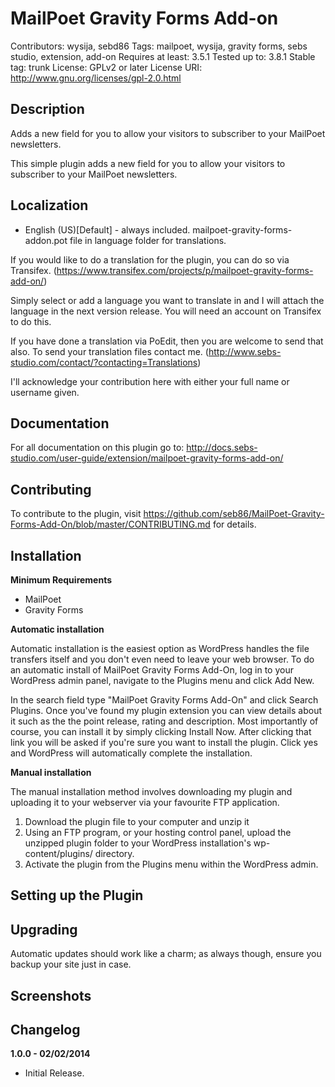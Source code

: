 # MailPoet Gravity Forms Add-on

Contributors: wysija, sebd86
Tags: mailpoet, wysija, gravity forms, sebs studio, extension, add-on
Requires at least: 3.5.1
Tested up to: 3.8.1
Stable tag: trunk
License: GPLv2 or later
License URI: http://www.gnu.org/licenses/gpl-2.0.html

## Description

Adds a new field for you to allow your visitors to subscriber to your MailPoet newsletters.

This simple plugin adds a new field for you to allow your visitors to subscriber to your MailPoet newsletters.

## Localization
* English (US)[Default] - always included. mailpoet-gravity-forms-addon.pot file in language folder for translations.

If you would like to do a translation for the plugin, you can do so via Transifex.  (https://www.transifex.com/projects/p/mailpoet-gravity-forms-add-on/)

Simply select or add a language you want to translate in and I will attach the language in the next version release. You will need an account on Transifex to do this.

If you have done a translation via PoEdit, then you are welcome to send that also. To send your translation files contact me. (http://www.sebs-studio.com/contact/?contacting=Translations)

I'll acknowledge your contribution here with either your full name or username given.

## Documentation

For all documentation on this plugin go to: http://docs.sebs-studio.com/user-guide/extension/mailpoet-gravity-forms-add-on/

## Contributing

To contribute to the plugin, visit https://github.com/seb86/MailPoet-Gravity-Forms-Add-On/blob/master/CONTRIBUTING.md for details.

## Installation

__Minimum Requirements__

* MailPoet
* Gravity Forms

__Automatic installation__

Automatic installation is the easiest option as WordPress handles the file transfers itself and you don't even need to leave your web browser. To do an automatic install of MailPoet Gravity Forms Add-On, log in to your WordPress admin panel, navigate to the Plugins menu and click Add New.

In the search field type "MailPoet Gravity Forms Add-On" and click Search Plugins. Once you've found my plugin extension you can view details about it such as the the point release, rating and description. Most importantly of course, you can install it by simply clicking Install Now. After clicking that link you will be asked if you're sure you want to install the plugin. Click yes and WordPress will automatically complete the installation.

__Manual installation__

The manual installation method involves downloading my plugin and uploading it to your webserver via your favourite FTP application.

1. Download the plugin file to your computer and unzip it
2. Using an FTP program, or your hosting control panel, upload the unzipped plugin folder to your WordPress installation's wp-content/plugins/ directory.
3. Activate the plugin from the Plugins menu within the WordPress admin.

## Setting up the Plugin


## Upgrading

Automatic updates should work like a charm; as always though, ensure you backup your site just in case.

## Screenshots

## Changelog

__1.0.0 - 02/02/2014__

* Initial Release.